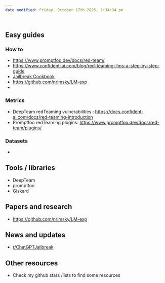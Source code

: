 ```yaml
---
date modified: Friday, October 17th 2025, 1:34:34 pm
---
```

```table-of-contents
```

## Easy guides
### How to
- https://www.promptfoo.dev/docs/red-team/ 
- https://www.confident-ai.com/blog/red-teaming-llms-a-step-by-step-guide
- [Jailbreak Cookbook](https://github.com/General-Analysis/GA)
- https://github.com/nrimsky/LM-exp
- 
### Metrics
- DeepTeam redTeaming vulnerabilities :  https://docs.confident-ai.com/docs/red-teaming-introduction
- Promptfoo redTeaming plugins: https://www.promptfoo.dev/docs/red-team/plugins/
### Datasets
- 
## Tools / libraries 
- DeepTeam
- promptfoo 
- Giskard

## Papers and research
- https://github.com/nrimsky/LM-exp

## News and updates
- [ r/ChatGPTJailbreak ](https://www.reddit.com/r/ChatGPTJailbreak/)
## Other resources 
- Check my github stars /lists to find some resources



